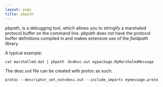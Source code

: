 ```yaml
---
layout: page
title: pbpath
---
```


_pbpath_, is a debugging tool, which allows you to stringify a marshaled protocol buffer on the command line.
_pbpath_ does not have the protocol buffer definitions compiled in and makes extensive use of the _fieldpath_ library.

A typical example:

    cat marshalled.dat | pbpath -D=desc.out mypackage.MyMarshaledMessage

The desc.out file can be created with protoc as such:

    protoc --descriptor_set_out=desc.out --include_imports mymessage.proto